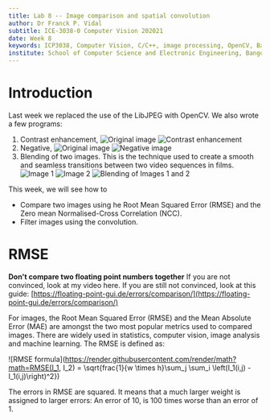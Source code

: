 ```yaml
---
title: Lab 8 -- Image comparison and spatial convolution
author: Dr Franck P. Vidal
subtitle: ICE-3038-0 Computer Vision 202021
date: Week 8
keywords: ICP3038, Computer Vision, C/C++, image processing, OpenCV, Bangor University, School of Computer Science and Electronic Engineering
institute: School of Computer Science and Electronic Engineering, Bangor University
---
```


# Introduction

Last week we replaced the use of the LibJPEG with OpenCV. We also wrote a few programs:

1. Contrast enhancement, ![Original image](img/original.jpg) ![Contrast enhancement](img/improved_contrast.jpg)
2. Negative, ![Original image](img/original.jpg) ![Negative image](img/negative.jpg)
3. Blending of two images. This is the technique used to create a smooth and seamless transitions between two video sequences in films.![Image 1](img/original.jpg) ![Image 2](img/negative.jpg)  ![Blending of Images 1 and 2](img/blend.gif)  

This week, we will see how to

- Compare two images using he Root Mean Squared Error (RMSE) and the Zero mean Normalised-Cross Correlation (NCC).
- Filter images using the convolution.

# RMSE

**Don't compare two floating point numbers together**
If you are not convinced, look at my video here.
If you are still not convinced, look at this guide: [https://floating-point-gui.de/errors/comparison/](https://floating-point-gui.de/errors/comparison/)

For images, the Root Mean Squared Error (RMSE) and the Mean Absolute Error (MAE) are amongst the two most popular metrics used to compared images. There are widely used in statistics, computer vision, image analysis and machine learning. The RMSE is defined as:

![RMSE formula](https://render.githubusercontent.com/render/math?math=RMSE(I_1, I_2) = \sqrt{frac{1}{w \times h}\sum_j \sum_i \left(I_1(i,j) - I_1(i,j)\right)^2})


The errors in RMSE are squared. It means that a much larger weight is assigned to larger errors: An error of 10, is 100 times worse than an error of 1.


<!--


between two images
(hint: if the images have different sizes, throw an error or return a large number, e.g.
FLT_MAX that is declared in the cfloat header file). The RMSE can be used to measure
how different two images are. It is:
• 0 if they are the same; and
• > 0 if they are different.
2. The Zero mean Normalised-Cross Correlation (NCC) between two images
(hint: if the images have different sizes, throw an error). The ZNCC can be used to
measure how similar two images are. It is:
• 1 if they are fully correlated (i.e. they are extremely close to each other);
• 0 if they are fully uncorrelated (i.e. they are extremely different); and
• -1 if they are fully anticorrelated (i.e. one if the negative of the other one).
(hint: if the images have different sizes, throw an error or return 0) -->
